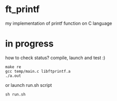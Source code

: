 # ft_printf
my implementation of printf function on C language

# in progress

how to check status?
compile, launch and test :)
```
make re
gcc temp/main.c libftprintf.a
./a.out
```

or launch run.sh script
```
sh run.sh
```
